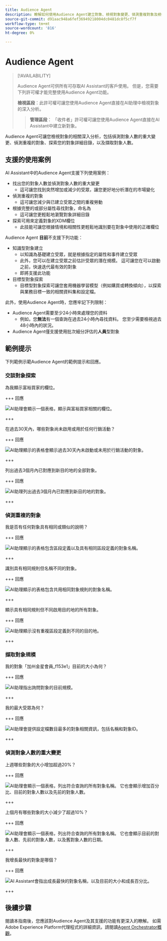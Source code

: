```yaml
---
title: Audience Agent
description: 瞭解如何使用Audience Agent建立對象、檢視對象變更、偵測重複對象及檢視對象深入分析。
source-git-commit: d91aac948a6fef36949218004dc0481dc8f5cf7f
workflow-type: tm+mt
source-wordcount: '816'
ht-degree: 0%

---
```



# Audience Agent

>[!AVAILABILITY]
>
>Audience Agent可供所有可存取AI Assistant的客戶使用。 但是，您需要下列許可權才能完整使用Audience Agent功能。
>
>**檢視區段**：此許可權可讓您使用Audience Agent直接在AI助理中檢視對象的深入分析。
>>**管理區段**： 「收件者」許可權可讓您使用Audience Agent直接在AI Assistant中建立新對象。

Audience Agent可讓您檢視對象的相關深入分析，包括偵測對象人數的重大變更、偵測重複的對象、探索您的對象詳細目錄，以及擷取對象人數。

## 支援的使用案例

AI Assistant中的Audience Agent支援下列使用案例：

- 找出您的對象人數並偵測對象人數的重大變更
   - 這可讓您找到突然增加或減少的受眾，讓您更好地分析潛在的市場變化
- 偵測重複的對象
   - 這可讓您減少與已建立受眾之間的重複勞動
- 根據完整的或部分屬性尋找對象，命名為
   - 這可讓您更輕鬆地瀏覽對象詳細目錄
- 探索可用來定義對象的XDM欄位
   - 此技能可讓您根據情境和相關性更輕鬆地識別要在對象中使用的正確欄位

Audience Agent **目前**&#x200B;不支援下列功能：

- 知識型對象建立
   - 以知識為基礎建立受眾，就是根據指定的屬性和事件建立受眾
   - 此外，您可以在建立受眾之前估計受眾的潛在規模。 這可讓您在可以啟動之前，快速迭代最有效的對象
   - 即將支援此功能
- 目標型對象探索
   - 目標型對象探索可讓您套用機器學習模型（例如購買或轉換傾向），以探索與業務目標一致的相關資料集和設定檔。

此外，使用Audience Agent時，您應牢記下列限制：

- Audience Agent需要至少24小時來處理您的資料
   - 例如，您&#x200B;**無法**&#x200B;有一個查詢在過去24小時內尋找資料。 您至少需要檢視過去48小時內的狀況。
- Audience Agent僅支援使用批次細分評估的&#x200B;**人員**&#x200B;型對象

## 範例提示

下列範例示範Audience Agent的範例提示和回應。

### 交談對象探索

為我顯示富裕買家的欄位。

+++ 回應

![AI助理會顯示一個表格，顯示與富裕買家相關的欄位。](./images/audience/affluent-buyers.png)

+++

在過去30天內，哪些對象尚未啟用或用於任何行銷活動？

+++ 回應

![AI助理顯示的表格會顯示過去30天內未啟動或未用於行銷活動的對象。](./images/audience/not-activated.png)

+++

列出過去3個月內已對應到新目的地的全部對象。

+++ 回應

![AI助理列出過去3個月內已對應到新目的地的對象。](./images/audience/new-destination.png)

+++

### 偵測重複的對象

我是否有任何對象具有相同或類似的說明？

+++ 回應

![AI助理顯示的表格包含區段定義以及具有相同區段定義的對象名稱。](./images/audience/similar-descriptions.png)

+++

識別具有相同規則但名稱不同的對象。

+++ 回應

![AI助理顯示的表格包含共用相同對象規則的對象名稱。](./images/audience/same-rules-different-names.png)

+++

顯示具有相同規則但不同啟用目的地的所有對象。

+++ 回應

![AI助理顯示沒有重複區段定義到不同的目的地。](./images/audience/same-rules-different-destinations.png)

+++

### 擷取對象規模

我的對象「加州金星會員_f153e1」目前的大小為何？

+++ 回應

![AI助理指出詢問對象的目前規模。](./images/audience/current-size.png)

+++

我的最大受眾為何？

+++ 回應

![AI助理會提供設定檔數目最多的對象相關資訊，包括名稱和對象ID。](./images/audience/largest-audience.png)

+++

### 偵測對象人數的重大變更

上週哪些對象的大小增加超過20%？

+++ 回應

![AI助理會顯示一個表格，列出符合查詢的所有對象名稱。 它也會顯示增加百分比、目前的對象人數以及先前的對象人數。](./images/audience/increase-past-week.png)

+++

上個月有哪些對象的大小減少了超過10%？

+++ 回應

![AI助理會顯示一個表格，列出符合查詢的所有對象名稱。 它也會顯示目前的對象人數、先前的對象人數，以及舊對象人數的日期。](./images/audience/decrease-month.png)

+++

我增長最快的對象是哪個？

+++ 回應

![AI Assistant會指出成長最快的對象名稱，以及目前的大小和成長百分比。](./images/audience/fastest-growing.png)

+++

## 後續步驟

閱讀本指南後，您應該對Audience Agent及其支援的功能有更深入的瞭解。 如需Adobe Experience Platform代理程式的詳細資訊，請閱讀[Agent Orchestrator概觀](./agent-orchestrator.md)。
